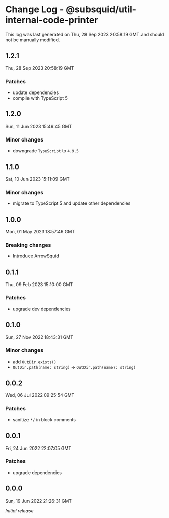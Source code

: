 # Change Log - @subsquid/util-internal-code-printer

This log was last generated on Thu, 28 Sep 2023 20:58:19 GMT and should not be manually modified.

## 1.2.1
Thu, 28 Sep 2023 20:58:19 GMT

### Patches

- update dependencies
- compile with TypeScript 5

## 1.2.0
Sun, 11 Jun 2023 15:49:45 GMT

### Minor changes

- downgrade `TypeScript` to `4.9.5`

## 1.1.0
Sat, 10 Jun 2023 15:11:09 GMT

### Minor changes

- migrate to TypeScript 5 and update other dependencies

## 1.0.0
Mon, 01 May 2023 18:57:46 GMT

### Breaking changes

- Introduce ArrowSquid

## 0.1.1
Thu, 09 Feb 2023 15:10:00 GMT

### Patches

- upgrade dev dependencies

## 0.1.0
Sun, 27 Nov 2022 18:43:31 GMT

### Minor changes

- add `OutDir.exists()`
- `OutDir.path(name: string)` -> `OutDir.path(name?: string)`

## 0.0.2
Wed, 06 Jul 2022 09:25:54 GMT

### Patches

- sanitize `*/` in block comments

## 0.0.1
Fri, 24 Jun 2022 22:07:05 GMT

### Patches

- upgrade dependencies

## 0.0.0
Sun, 19 Jun 2022 21:26:31 GMT

_Initial release_

